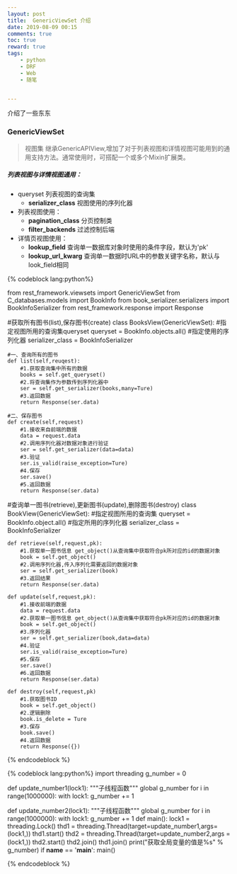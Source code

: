 ```yaml
---
layout: post
title:  GenericViewSet 介绍
date: 2019-08-09 00:15
comments: true
toc: true
reward: true
tags: 
    - python 
    - DRF
    - Web
    - 随笔


---
```


介绍了一些东东
<!-- more -->
### GenericViewSet

> 视图集 继承GenericAPIView,增加了对于列表视图和详情视图可能用到的通用支持方法。通常使用时，可搭配一个或多个Mixin扩展类。



##### 列表视图与详情视图通用：
- queryset 列表视图的查询集
    - **serializer_class** 视图使用的序列化器
- 列表视图使用：
    - **pagination_class** 分页控制类
    - **filter_backends** 过滤控制后端
- 详情页视图使用：
    - **lookup_field** 查询单一数据库对象时使用的条件字段，默认为'pk'
    - **lookup_url_kwarg** 查询单一数据时URL中的参数关键字名称，默认与look_field相同

{% codeblock lang:python%}

from rest_framework.viewsets import GenericViewSet
from C_databases.models import BookInfo
from book_serializer.serializers import BookInfoSerializer
from rest_framework.response import Response

#获取所有图书(list),保存图书(create)
class BooksView(GenericViewSet):
    #指定视图所用的查询集queryset
    queryset = BookInfo.objects.all()
    #指定使用的序列化器
    serializer_class = BookInfoSerializer
    
    #一、查询所有的图书
    def list(self,reuqest):
        #1.获取查询集中所有的数据
        books = self.get_queryset()
        #2.将查询集作为参数传到序列化器中
        ser = self.get_serializer(books,many=Ture)
        #3.返回数据
        return Response(ser.data)
        
    #二、保存图书
    def create(self,request)
        #1.接收来自前端的数据
        data = request.data
        #2.调用序列化器对数据对象进行验证
        ser = self.get_serializer(data=data)
        #3.验证
        ser.is_valid(raise_exception=Ture)
        #4.保存
        ser.save()
        #5.返回数据
        return Response(ser.data)
        
        
#查询单一图书(retrieve),更新图书(update),删除图书(destroy)
class BookView(GenericViewSet):
    #指定视图所用的查询集
    queryset = BookInfo.object.all()
    #指定所用的序列化器
    serializer_class = BookInfoSerializer
    
    def retrieve(self,request,pk):
        #1.获取单一图书信息 get_object()从查询集中获取符合pk所对应的id的数据对象
        book = self.get_object()
        #2.调用序列化器,传入序列化需要返回的数据对象
        ser = self.get_serializer(book)
        #3.返回结果
        return Response(ser.data)
        
    def update(self,request,pk):
        #1.接收前端的数据
        data = request.data
        #2.获取单一图书信息 get_object()从查询集中获取符合pk所对应的id的数据对象
        book = self.get_object()
        #3.序列化器
        ser = self.get_serializer(book,data=data)
        #4.验证
        ser.is_valid(raise_exception=Ture)
        #5.保存
        ser.save()
        #6.返回数据
        return Response(ser.data)
        
    def destroy(self,request,pk)
        #1.获取图书ID
        book = self.get_object()
        #2.逻辑删除
        book.is_delete = Ture
        #3.保存
        book.save()
        #4.返回数据
        return Response({})
        
{% endcodeblock %}



{% codeblock lang:python%}
import threading
g_number = 0

def update_number1(lock1):
    """子线程函数"""
    global g_number
    for i in range(1000000):
        with lock1:
            g_number += 1

def update_number2(lock1):
    """子线程函数"""
    global g_number
    for i in range(1000000):
        with lock1:
            g_number += 1
def main():
    lock1 = threading.Lock()
    thd1 = threading.Thread(target=update_number1,args=(lock1,))
    thd1.start()
    thd2 = threading.Thread(target=update_number2,args = (lock1,))
    thd2.start()
    thd2.join()
    thd1.join()
    print("获取全局变量的值是%s" % g_number)
if __name__ == '__main__':
    main()

{% endcodeblock %}